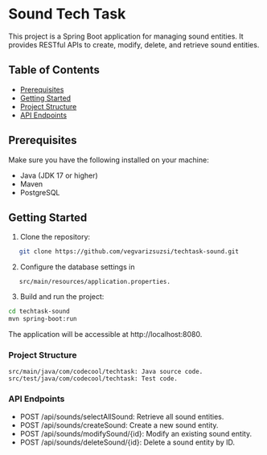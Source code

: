 # Sound Tech Task

This project is a Spring Boot application for managing sound entities. It provides RESTful APIs to create, modify, delete, and retrieve sound entities.

## Table of Contents

- [Prerequisites](#prerequisites)
- [Getting Started](#getting-started)
- [Project Structure](#project-structure)
- [API Endpoints](#api-endpoints)


## Prerequisites

Make sure you have the following installed on your machine:

- Java (JDK 17 or higher)
- Maven
- PostgreSQL

## Getting Started

1. Clone the repository:

   
``` sh
   git clone https://github.com/vegvarizsuzsi/techtask-sound.git
```
2. Configure the database settings in
```
   src/main/resources/application.properties.
```
3. Build and run the project:
```sh
cd techtask-sound
mvn spring-boot:run
```

The application will be accessible at http://localhost:8080.

### Project Structure
```
src/main/java/com/codecool/techtask: Java source code.
src/test/java/com/codecool/techtask: Test code.
```

### API Endpoints
- POST /api/sounds/selectAllSound: Retrieve all sound entities.
- POST /api/sounds/createSound: Create a new sound entity.
- POST /api/sounds/modifySound/{id}: Modify an existing sound entity.
- POST /api/sounds/deleteSound/{id}: Delete a sound entity by ID.
